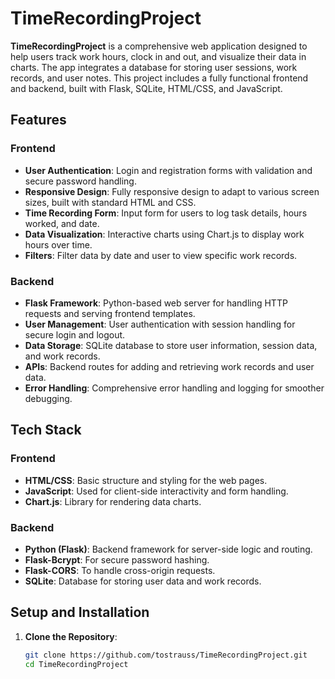 # TimeRecordingProject

**TimeRecordingProject** is a comprehensive web application designed to help users track work hours, clock in and out, and visualize their data in charts. The app integrates a database for storing user sessions, work records, and user notes. This project includes a fully functional frontend and backend, built with Flask, SQLite, HTML/CSS, and JavaScript.

## Features

### Frontend
- **User Authentication**: Login and registration forms with validation and secure password handling.
- **Responsive Design**: Fully responsive design to adapt to various screen sizes, built with standard HTML and CSS.
- **Time Recording Form**: Input form for users to log task details, hours worked, and date.
- **Data Visualization**: Interactive charts using Chart.js to display work hours over time.
- **Filters**: Filter data by date and user to view specific work records.

### Backend
- **Flask Framework**: Python-based web server for handling HTTP requests and serving frontend templates.
- **User Management**: User authentication with session handling for secure login and logout.
- **Data Storage**: SQLite database to store user information, session data, and work records.
- **APIs**: Backend routes for adding and retrieving work records and user data.
- **Error Handling**: Comprehensive error handling and logging for smoother debugging.

## Tech Stack

### Frontend
- **HTML/CSS**: Basic structure and styling for the web pages.
- **JavaScript**: Used for client-side interactivity and form handling.
- **Chart.js**: Library for rendering data charts.

### Backend
- **Python (Flask)**: Backend framework for server-side logic and routing.
- **Flask-Bcrypt**: For secure password hashing.
- **Flask-CORS**: To handle cross-origin requests.
- **SQLite**: Database for storing user data and work records.

## Setup and Installation

1. **Clone the Repository**:
   ```bash
   git clone https://github.com/tostrauss/TimeRecordingProject.git
   cd TimeRecordingProject
